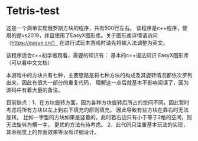 # Tetris-test
这是一个简单实现俄罗斯方块的程序，共有500行左右。
该程序是c++程序，使用的是vs2019，并且使用了EasyX图形库。关于图形库详情请访问（https://easyx.cn/）
在进行试玩本游戏时请先将输入法调整为英文。

该程序适合c++初学者观看，需要的知识有：
    基本的c++语法知识
    EasyX图形库（可以看中文文档）

本游戏中的方块共有七种，主要思路是将七种方块的构成及其旋转情况都依次罗列出来，因此有很大一部分的重复代码，
理解这一点后就基本不影响阅读了，因为源码中有着大量的备注。


目前缺点：1、在方块旋转方面，因为各种方块旋转后所占的空间不同，因此暂时考虑将所有方块以左上到右下填充的原则填充。
             因此导致有些方块在靠右时无法旋转。
             比如一字型的方块如果是竖着的，此时若右边只有小于等于2格的空间，则无法旋转为横一字。
             更优的方法有待考虑。
          2、此代码只注重基本玩法的实现，其余视觉上的界面效果等没有详细设计。
